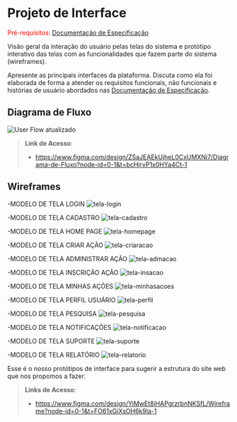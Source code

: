
# Projeto de Interface

<span style="color:red">Pré-requisitos: <a href="2-Especificação do Projeto.md"> Documentação de Especificação</a></span>

Visão geral da interação do usuário pelas telas do sistema e protótipo interativo das telas com as funcionalidades que fazem parte do sistema (wireframes).

 Apresente as principais interfaces da plataforma. Discuta como ela foi elaborada de forma a atender os requisitos funcionais, não funcionais e histórias de usuário abordados nas <a href="2-Especificação do Projeto.md"> Documentação de Especificação</a>.

## Diagrama de Fluxo

![User Flow atualizado](https://github.com/user-attachments/assets/beafa882-5b90-4d9b-abeb-e25f857f1c5f)




> **Link de Acesso**:
> - https://www.figma.com/design/ZSaJEAEkUjheL0CxUMXNi7/Diagrama-de-Fluxo?node-id=0-1&t=bcHjrvP1x0HYa4Ct-1

## Wireframes

-MODELO DE TELA LOGIN
![tela-login](https://github.com/user-attachments/assets/e1d73d67-2cd3-460f-af3b-b2cdb5960bb9)

-MODELO DE TELA CADASTRO
![tela-cadastro](https://github.com/user-attachments/assets/3e766a6b-918f-4a29-badc-dabe8f8297b0)

-MODELO DE TELA HOME PAGE
![tela-homepage](https://github.com/user-attachments/assets/fa8cfa2d-01d7-4f7a-a818-fd6c083491ac)

-MODELO DE TELA CRIAR AÇÃO
![tela-criaracao](https://github.com/user-attachments/assets/1353c8c6-4879-494d-a4d6-d2f9bf080e82)

-MODELO DE TELA ADMINISTRAR AÇÃO
![tela-admacao](https://github.com/user-attachments/assets/2b7a0728-5019-4cc0-adf8-b54d50ead5ac)

-MODELO DE TELA INSCRIÇÃO AÇÃO
![tela-insacao](https://github.com/user-attachments/assets/b0945969-3d7b-4c96-859c-890d9f057b1c)

-MODELO DE TELA MINHAS AÇÕES
![tela-minhasacoes](https://github.com/user-attachments/assets/c122d09b-5339-464b-9547-6806f83a5943)

-MODELO DE TELA PERFIL USUÁRIO
![tela-perfil](https://github.com/user-attachments/assets/acbe5bf8-faf1-4a58-bded-8f3011deb0a3)

-MODELO DE TELA PESQUISA
![tela-pesquisa](https://github.com/user-attachments/assets/6db45bb3-9c5b-4bba-9282-d6f66d9a97c3)

-MODELO DE TELA NOTIFICAÇÕES
![tela-notificacao](https://github.com/user-attachments/assets/e0fcb607-dccc-4b36-96ab-fb4146f85f28)

-MODELO DE TELA SUPORTE
![tela-suporte](https://github.com/user-attachments/assets/8e978912-71f2-4813-83d8-8859dc55a297)

-MODELO DE TELA RELATÓRIO
![tela-relatorio](https://github.com/user-attachments/assets/e7f39e52-473f-47bd-946a-62e41a630990)





Esse é o nosso protótipos de interface para sugerir a estrutura do site web que nos propomos a fazer. 
 
> **Links de Acesso**:
> - https://www.figma.com/design/YiMwEt8iHAPgrzrbnNKSfL/Wireframe?node-id=0-1&t=FO61xGjXsOH6k9la-1
